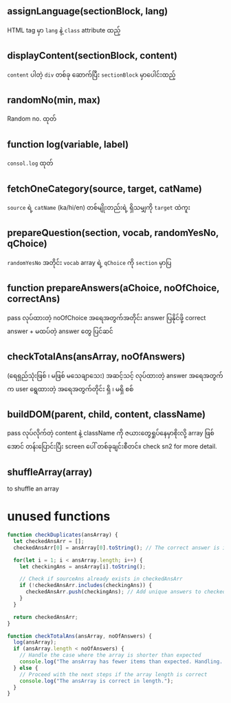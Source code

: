 ## assignLanguage(sectionBlock, lang)
HTML tag မှာ `lang` နဲ့ `class` attribute ထည့်

## displayContent(sectionBlock, content)
`content` ပါတဲ့ `div` တစ်ခု ဆောက်ပြီး `sectionBlock` မှာပေါင်းထည့်

## randomNo(min, max)
Random no. ထုတ်

## function log(variable, label)
`consol.log` ထုတ်

## fetchOneCategory(source, target, catName)
`source` ရဲ့ `catName` (ka/hi/en) တစ်မျိုးတည်းရဲ့ ရှိသမျှကို `target` ထဲကူး

## prepareQuestion(section, vocab, randomYesNo, qChoice)
`randomYesNo` အတိုင်း `vocab` array ရဲ့ `qChoice` ကို `section` မှာပြ

## function prepareAnswers(aChoice, noOfChoice, correctAns)
pass လုပ်ထားတဲ့ noOfChoice အရေအတွက်အတိုင်း answer ပြနိုင်ဖို့ correct answer + မထပ်တဲ့ answer တွေ ပြင်ဆင်

## checkTotalAns(ansArray, noOfAnswers)
(ရေရှည်သုံးဖြစ် ၊ မဖြစ် မသေချာသေး) အဆင့်သင့် လုပ်ထားတဲ့ answer အရေအတွက်က user ရွေထားတဲ့ အရေအတွက်တိုင်း ရှိ ၊ မရှိ စစ်

## buildDOM(parent, child, content, className)
pass လုပ်လိုက်တဲ့ content နဲ့ className ကို ဇယားတွေရှုပ်နေမှာစိုးလို့ array ဖြစ်အောင် တန်းပြောင်းပြီး screen ပေါ် တစ်ခုချင်းစီတင်။  check sn2 for more detail.

## shuffleArray(array)
to shuffle an array


# unused functions
```javascript
function checkDuplicates(ansArray) {
  let checkedAnsArr = [];
  checkedAnsArr[0] = ansArray[0].toString(); // The correct answer is intact.

  for(let i = 1; i < ansArray.length; i++) {
    let checkingAns = ansArray[i].toString();

    // Check if sourceAns already exists in checkedAnsArr
    if (!checkedAnsArr.includes(checkingAns)) {
      checkedAnsArr.push(checkingAns); // Add unique answers to checkedAnsArr
    } 
  }

  return checkedAnsArr;
}

function checkTotalAns(ansArray, noOfAnswers) {
  log(ansArray);
  if (ansArray.length < noOfAnswers) {
    // Handle the case where the array is shorter than expected
    console.log("The ansArray has fewer items than expected. Handling...");
  } else {
    // Proceed with the next steps if the array length is correct
    console.log("The ansArray is correct in length.");
  }
}
